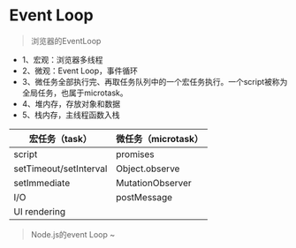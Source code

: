 
# Event Loop

> 浏览器的EventLoop

- 1、宏观：浏览器多线程
- 2、微观：Event Loop，事件循环
- 3、微任务全部执行完、再取任务队列中的一个宏任务执行。一个script被称为全局任务，也属于microtask。
- 4、堆内存，存放对象和数据
- 5、栈内存，主线程函数入栈

|  宏任务（task）   | 微任务（microtask）  |
|  ----  | ----  |
| script  | promises |
| setTimeout/setInterval  | Object.observe |
| setImmediate  | MutationObserver |
| I/O | postMessage |
| UI rendering |


> Node.js的event Loop ~  
